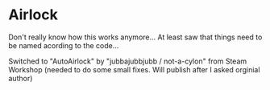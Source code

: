 # Airlock

Don't really know how this works anymore...
At least saw that things need to be named acording to the code...

Switched to "AutoAirlock" by "jubbajubbjubb / not-a-cylon" from Steam Workshop (needed to do some small fixes. Will publish after I asked orginial author)